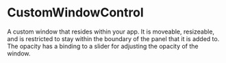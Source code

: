 # CustomWindowControl
A custom window that resides within your app. It is moveable, resizeable, and is restricted to stay within the boundary of the panel that it is added to. The opacity has a binding to a slider for adjusting the opacity of the window.
